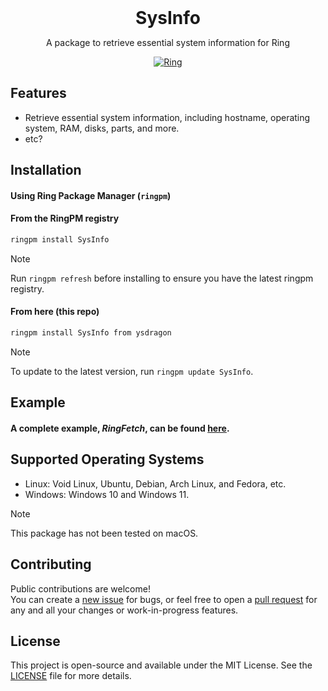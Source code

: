 <div align="center">
  <h1 style="margin: auto">SysInfo</h1>

  <p>A package to retrieve essential system information for Ring</p>

  [![Ring](https://img.shields.io/badge/Made%20with-Ring-2D54CB)](https://ring-lang.net/)
</div>

## Features

- Retrieve essential system information, including hostname, operating system, RAM, disks, parts, and more.
- etc?

## Installation
#### Using Ring Package Manager (`ringpm`)

#### From the RingPM registry
```bash
ringpm install SysInfo
```
> [!NOTE]  
> Run `ringpm refresh` before installing to ensure you have the latest ringpm registry.

#### From here (this repo)
```bash
ringpm install SysInfo from ysdragon 
```
> [!NOTE]  
> To update to the latest version, run `ringpm update SysInfo`.

## Example
#### A complete example, ***RingFetch***, can be found [here](https://github.com/ysdragon/SysInfo/tree/main/examples).

## Supported Operating Systems
- Linux: Void Linux, Ubuntu, Debian, Arch Linux, and Fedora, etc.
- Windows: Windows 10 and Windows 11.

> [!NOTE]  
> This package has not been tested on macOS.

## Contributing
Public contributions are welcome!  
You can create a [new issue](https://github.com/ysdragon/SysInfo/issues/new) for bugs, or feel free to open a [pull request](https://github.com/ysdragon/SysInfo/pulls) for any and all your changes or work-in-progress features.

## License
This project is open-source and available under the MIT License. See the [LICENSE](https://github.com/ysdragon/SysInfo/blob/main/LICENSE) file for more details.